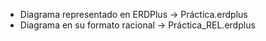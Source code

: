 * Diagrama representado en ERDPlus -> Práctica.erdplus
* Diagrama en su formato racional -> Práctica_REL.erdplus
